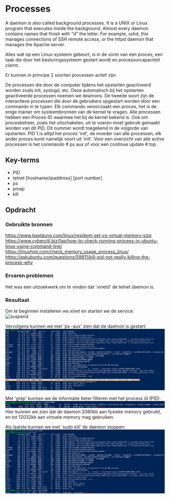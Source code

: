 # Processes
A daemon is also called background processes. It is a UNIX or Linux program that executes inside the background. Almost every daemon contains names that finish with "d" the letter. For example, sshd, this manages connections of SSH remote access, or the httpd daemon that manages the Apache server.

Alles wat op een Linux-systeem gebeurt, is in de vorm van een proces; een taak die door het besturingssysteem gestart wordt en processorcapaciteit claimt.

Er kunnen in principe 2 soorten processen actief zijn:

De processen die door de computer tijdens het opstarten geactiveerd worden zoals init, syslogd, etc. Deze automatisch bij het opstarten geactiveerde processen noemen we deamons.
De tweede soort zijn de interactieve processen die door de gebruikers opgestart worden door een commando in te typen. Elk commando veroorzaakt een proces, het is de enige manier om systeembronnen van de kernel te vragen.
Alle processen hebben een Proces-ID waarmee het bij de kernel bekend is. Ook om procesbeheer, zoals het uitschakelen, uit te voeren moet gebruik gemaakt worden van dit PID. Dit nummer wordt toegekend in de volgorde van opstarten. PID 1 is altijd het proces 'init', de moeder van alle processen, elk ander proces komt namelijk voort uit 'init'. Voor een overzicht van alle active processen is het commando # ps aux of voor een continue update # top .

## Key-terms
- PID
- telnet [hostname/ipaddress] [port number]
- ps
- pmap
- kill
## Opdracht
### Gebruikte bronnen
https://www.baeldung.com/linux/resident-set-vs-virtual-memory-size
https://www.cyberciti.biz/faq/how-to-check-running-process-in-ubuntu-linux-using-command-line/  
https://linuxhint.com/check_memory_usage_process_linux/  
https://askubuntu.com/questions/59811/kill-pid-not-really-killing-the-process-why

### Ervaren problemen
Het was een uitzoekwerk om te vinden dat 'xinetd' de telnet daemon is.

### Resultaat
Om te beginnen installeren we xinet en starten we de service:  
![[suspend](..\00_includes\Linux_pics\6\inetd_install.png)](https://github.com/techgrounds/techgrounds-Mynamewastakenwastaken/blob/main/00_includes/Linux_pics/6/inetd_install.png?raw=true)  

Vervolgens kunnen we met 'ps -aux' zien dat de daemon is gestart:  
![mem](..\00_includes\Linux_pics\6\xinet.png)  

Met 'grep' kunnen we de informatie beter filteren met het process id (PID):  
![](..\00_includes\Linux_pics\6\xinet_grep.png)  
Hier kunnen we zien dat de daemon 2080kb aan fysieke memory gebruikt, en tot 12032kb aan virtuele memory mag gebruiken.

Als laatste kunnen we met 'sudo kill' de daemon stoppen:  
![kill](..\00_includes\Linux_pics\6\xinet_kill.png)
